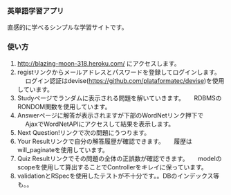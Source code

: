 ### 英単語学習アプリ
直感的に学べるシンプルな学習サイトです。

### 使い方
1. http://blazing-moon-318.heroku.com/ にアクセスします。
2. registリンクからメールアドレスとパスワードを登録してログインします。
　 ログイン認証はdevise(https://github.com/plataformatec/devise)を使用しています。
3. Studyページでランダムに表示される問題を解いていきます。
　 RDBMSのRONDOM関数を使用しています。
4. Answerページに解答が表示されますが下部のWordNetリンク押下で
　 AjaxでWordNetAPIにアクセスして結果を表示します。
5. Next Question!リンクで次の問題にうつります。
6. Your Resultリンクで自分の解答履歴が確認できます。
　 履歴はwill_paginateを使用しています。
7. Quiz Resultリンクでその問題の全体の正誤数が確認できます。
　 modelのscopeを使用して算出することでControllerをキレイに保っています。
8. validationとRSpecを使用したテストが不十分です。。DBのインデックス等も。。
